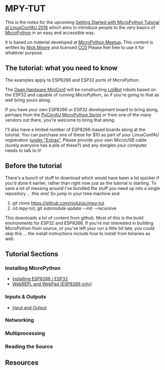 # MPY-TUT

This is the notes for the upcoming
[Getting Started with MicroPython Tutorial at LinuxConfAU 2018](https://rego.linux.conf.au/schedule/presentation/42/)
which aims to introduce people to the very basics of [MicroPython](https://micropython.org/) in an easy and accessible way.

It is based on material developed at [MicroPython Meetup](https://www.meetup.com/MicroPython-Meetup/).
This content is written by [Nick Moore](http://nick.zoic.org/) and licensed [CC0](https://creativecommons.org/publicdomain/zero/1.0/)
Please feel free to use it for whatever purpose.

## The tutorial: what you need to know

The examples apply to ESP8266 and ESP32 ports of MicroPython.  

The [Open Hardware MiniConf](http://www.openhardwareconf.org/wiki/OHMC2018) will be constructing [LoliBot](https://github.com/CCHS-Melbourne/LoliBot)
robots based on the ESP32 and capable of running MicroPython, so if you're going to that as well bring yours along.

If you have your own ESP8266 or ESP32 development board to bring along, perhaps from the [PyConAU MicroPython Sprint](http://nick.zoic.org/art/micropython-sprints-pyconau/)
or from one of the many vendors out there, you're welcome to bring that along.

I'll also have a limited number of ESP8266-based boards along at the tutorial.  You can purchase one of these for $10 as part
of your LinuxConfAU registration ([under "Extras"](https://rego.linux.conf.au/tickets/category/7).
Please provide your own MicroUSB cable (surely everyone has a pile of these?) and any dongles your computer needs to talk to it!

## Before the tutorial

There's a bunch of stuff to download which would have been a lot quicker if you'd done it earlier, rather than right now just as 
the tutorial is starting.  To save a lot of messing around I've bundled the stuff you need up into a single repository ... this one!
So jump in your time machine and:

1. git clone https://github.com/nickzoic/mpy-tut
2. cd mpy-tut; git submodule update --init --recursive

This downloads a *lot* of content from github.  Most of this is the build environments for ESP32 and ESP8266.
If you're not interested in building MicroPython from source, or you've left your run a little bit late,
you could skip this ... the install instructions include how to install from binaries as well.

## Tutorial Sections

### Installing MicroPython

* [Installing ESP8266 / ESP32](installing.md)
* [WebREPL and WebPad (ESP8266 only)](webrepl-and-webpad.md)

### Inputs & Outputs

* [Input and Output](input-and-output.md)

### Networking

### Multiprocessing

### Reading the Source

## Resources




